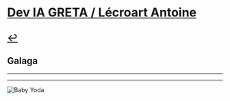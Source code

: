 # [Dev IA GRETA / Lécroart Antoine](https://github.com/Dev-IA-2024/antoine.lecroart)

[↩️](..)
---

## Galaga

---
---
![Baby Yoda](https://images3.alphacoders.com/110/1108129.jpg)
